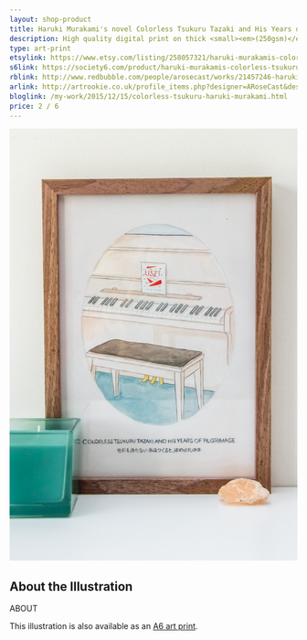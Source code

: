 ```yaml
---
layout: shop-product
title: Haruki Murakami's novel Colorless Tsukuru Tazaki and His Years of Pilgrimage A4 Art Print
description: High quality digital print on thick <small><em>(250gsm)</em></small> silk card. Blank on back. Sent in a protective cello bag.<br><br>A4 in size <small><em>(21 x 29.7cm or 8.3 x 11.7in)</em></small>
type: art-print
etsylink: https://www.etsy.com/listing/258057321/haruki-murakamis-colorless-tsukuru
s6link: https://society6.com/product/haruki-murakamis-colorless-tsukuru-tazaki-and-his-years-of-pilgrimage-book-cover_print#1=45
rblink: http://www.redbubble.com/people/arosecast/works/21457246-haruki-murakamis-colorless-tsukuru-tazaki-and-his-years-of-pilgrimage-novel-illustration-of-a-piano-with-liszt-book-in-pencil-and-watercolour
arlink: http://artrookie.co.uk/profile_items.php?designer=ARoseCast&design=8803
bloglink: /my-work/2015/12/15/colorless-tsukuru-haruki-murakami.html
price: 2 / 6
---
```


<div class="carosel">
    <img src="/assets/shop/murakami-colorless-tsukuru-a4-art-print.jpg" alt="A4 art print of Haruki Murakami's novel Colorless Tsukuru Tazaki and His Years of Pilgrimage, by A Rose Cast" title="A4 art print of Haruki Murakami's novel Colorless Tsukuru Tazaki and His Years of Pilgrimage, by @arosecast">
</div>

<h2>About the Illustration</h2>
ABOUT

This illustration is also available as an [A6 art print]().